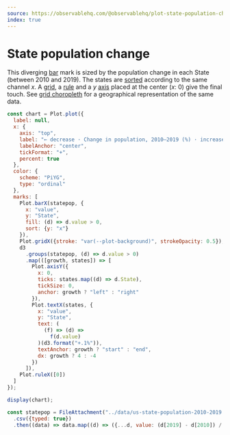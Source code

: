 ```yaml
---
source: https://observablehq.com/@observablehq/plot-state-population-change
index: true
---
```


# State population change

This diverging [bar](https://observablehq.com/plot/marks/bar) mark is sized by the population change in each State (between 2010 and 2019). The states are [sorted](https://observablehq.com/plot/features/scales#sort-mark-option) according to the same channel _x_. A [grid](https://observablehq.com/plot/marks/grid), a [rule](https://observablehq.com/plot/marks/rule) and a _y_ [axis](https://observablehq.com/plot/marks/axis) placed at the center (_x_: 0) give the final touch. See [grid choropleth](./grid-choropleth) for a geographical representation of the same data.

```js echo
const chart = Plot.plot({
  label: null,
  x: {
    axis: "top",
    label: "← decrease · Change in population, 2010–2019 (%) · increase →",
    labelAnchor: "center",
    tickFormat: "+",
    percent: true
  },
  color: {
    scheme: "PiYG",
    type: "ordinal"
  },
  marks: [
    Plot.barX(statepop, {
      x: "value",
      y: "State",
      fill: (d) => d.value > 0,
      sort: {y: "x"}
    }),
    Plot.gridX({stroke: "var(--plot-background)", strokeOpacity: 0.5}),
    d3
      .groups(statepop, (d) => d.value > 0)
      .map(([growth, states]) => [
        Plot.axisY({
          x: 0,
          ticks: states.map((d) => d.State),
          tickSize: 0,
          anchor: growth ? "left" : "right"
        }),
        Plot.textX(states, {
          x: "value",
          y: "State",
          text: (
            (f) => (d) =>
              f(d.value)
          )(d3.format("+.1%")),
          textAnchor: growth ? "start" : "end",
          dx: growth ? 4 : -4
        })
      ]),
    Plot.ruleX([0])
  ]
});

display(chart);
```

```js echo
const statepop = FileAttachment("../data/us-state-population-2010-2019.csv")
  .csv({typed: true})
  .then((data) => data.map((d) => ({...d, value: (d[2019] - d[2010]) / d[2010]})));
```
